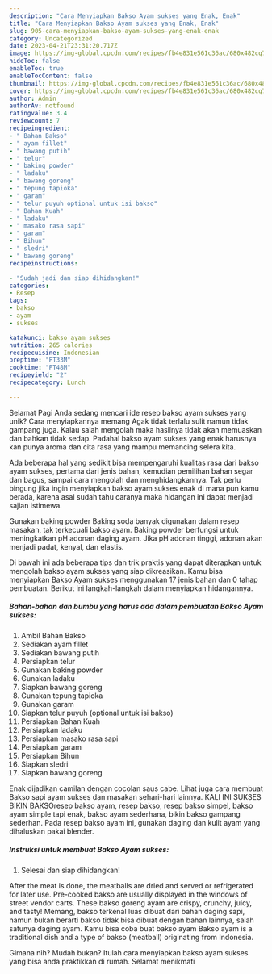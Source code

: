 ```yaml
---
description: "Cara Menyiapkan Bakso Ayam sukses yang Enak, Enak"
title: "Cara Menyiapkan Bakso Ayam sukses yang Enak, Enak"
slug: 905-cara-menyiapkan-bakso-ayam-sukses-yang-enak-enak
category: Uncategorized
date: 2023-04-21T23:31:20.717Z
image: https://img-global.cpcdn.com/recipes/fb4e831e561c36ac/680x482cq70/bakso-ayam-sukses-foto-resep-utama.jpg
hideToc: false
enableToc: true
enableTocContent: false
thumbnail: https://img-global.cpcdn.com/recipes/fb4e831e561c36ac/680x482cq70/bakso-ayam-sukses-foto-resep-utama.jpg
cover: https://img-global.cpcdn.com/recipes/fb4e831e561c36ac/680x482cq70/bakso-ayam-sukses-foto-resep-utama.jpg
author: Admin
authorAv: notfound
ratingvalue: 3.4
reviewcount: 7
recipeingredient:
- " Bahan Bakso"
- " ayam fillet"
- " bawang putih"
- " telur"
- " baking powder"
- " ladaku"
- " bawang goreng"
- " tepung tapioka"
- " garam"
- " telur puyuh optional untuk isi bakso"
- " Bahan Kuah"
- " ladaku"
- " masako rasa sapi"
- " garam"
- " Bihun"
- " sledri"
- " bawang goreng"
recipeinstructions:

- "Sudah jadi dan siap dihidangkan!"
categories:
- Resep
tags:
- bakso
- ayam
- sukses

katakunci: bakso ayam sukses 
nutrition: 265 calories
recipecuisine: Indonesian
preptime: "PT33M"
cooktime: "PT48M"
recipeyield: "2"
recipecategory: Lunch

---
```



Selamat Pagi Anda sedang mencari ide resep bakso ayam sukses yang unik? Cara menyiapkannya memang Agak tidak terlalu sulit namun tidak gampang juga. Kalau salah mengolah maka hasilnya tidak akan memuaskan dan bahkan tidak sedap. Padahal bakso ayam sukses yang enak harusnya kan punya aroma dan cita rasa yang mampu memancing selera kita.


Ada beberapa hal yang sedikit bisa mempengaruhi kualitas rasa dari bakso ayam sukses, pertama dari jenis bahan, kemudian pemilihan bahan segar dan bagus, sampai cara mengolah dan menghidangkannya. Tak perlu bingung jika ingin menyiapkan bakso ayam sukses enak di mana pun kamu berada, karena asal sudah tahu caranya maka hidangan ini dapat menjadi sajian istimewa.

Gunakan baking powder Baking soda banyak digunakan dalam resep masakan, tak terkecuali bakso ayam. Baking powder berfungsi untuk meningkatkan pH adonan daging ayam. Jika pH adonan tinggi, adonan akan menjadi padat, kenyal, dan elastis.


Di bawah ini ada beberapa tips dan trik praktis yang dapat diterapkan untuk mengolah bakso ayam sukses yang siap dikreasikan. Kamu bisa menyiapkan Bakso Ayam sukses menggunakan 17 jenis bahan dan 0 tahap pembuatan. Berikut ini langkah-langkah dalam menyiapkan hidangannya.

<!--inarticleads1-->

##### Bahan-bahan dan bumbu yang harus ada dalam pembuatan Bakso Ayam sukses:

1. Ambil  Bahan Bakso
1. Sediakan  ayam fillet
1. Sediakan  bawang putih
1. Persiapkan  telur
1. Gunakan  baking powder
1. Gunakan  ladaku
1. Siapkan  bawang goreng
1. Gunakan  tepung tapioka
1. Gunakan  garam
1. Siapkan  telur puyuh (optional untuk isi bakso)
1. Persiapkan  Bahan Kuah
1. Persiapkan  ladaku
1. Persiapkan  masako rasa sapi
1. Persiapkan  garam
1. Persiapkan  Bihun
1. Siapkan  sledri
1. Siapkan  bawang goreng


Enak dijadikan camilan dengan cocolan saus cabe. Lihat juga cara membuat Bakso sapi ayam sukses dan masakan sehari-hari lainnya. KALI INI SUKSES BIKIN BAKSOresep bakso ayam, resep bakso, resep bakso simpel, bakso ayam simple tapi enak, bakso ayam sederhana, bikin bakso gampang sederhan. Pada resep bakso ayam ini, gunakan daging dan kulit ayam yang dihaluskan pakai blender. 

<!--inarticleads2-->

##### Instruksi untuk membuat Bakso Ayam sukses:


1. Selesai dan siap dihidangkan!

After the meat is done, the meatballs are dried and served or refrigerated for later use. Pre-cooked bakso are usually displayed in the windows of street vendor carts. These bakso goreng ayam are crispy, crunchy, juicy, and tasty! Memang, bakso terkenal luas dibuat dari bahan daging sapi, namun bukan berarti bakso tidak bisa dibuat dengan bahan lainnya, salah satunya daging ayam. Kamu bisa coba buat bakso ayam Bakso ayam is a traditional dish and a type of bakso (meatball) originating from Indonesia. 

Gimana nih? Mudah bukan? Itulah cara menyiapkan bakso ayam sukses yang bisa anda praktikkan di rumah. Selamat menikmati
